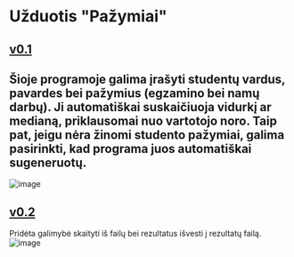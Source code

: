 # Užduotis "Pažymiai"
[v0.1](https://github.com/edgarasratas/oop-uzduotis-1/tree/v0.1)
-----------------------------------------------------------------------
Šioje programoje galima įrašyti studentų vardus, pavardes bei pažymius (egzamino bei namų darbų).
Ji automatiškai suskaičiuoja vidurkį ar medianą, priklausomai nuo vartotojo noro.
Taip pat, jeigu nėra žinomi studento pažymiai, galima pasirinkti, kad programa juos automatiškai sugeneruotų.
-------------------------------------------------------------------------
![image](https://user-images.githubusercontent.com/73912309/108605204-64abee80-73bb-11eb-90ff-9720a407bc53.png)

[v0.2](https://github.com/edgarasratas/oop-uzduotis-1/tree/v0.2)
-----------------------------------------------------------------------
Pridėta galimybė skaityti iš failų bei rezultatus išvesti į rezultatų failą.
![image](https://user-images.githubusercontent.com/73912309/110829317-a6380700-82a0-11eb-854d-c8891dc0ad22.png)
